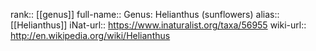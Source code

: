

rank:: [[genus]]
full-name:: Genus: Helianthus (sunflowers)
alias:: [[Helianthus]]
iNat-url:: https://www.inaturalist.org/taxa/56955
wiki-url:: http://en.wikipedia.org/wiki/Helianthus